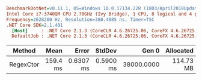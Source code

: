 ``` ini

BenchmarkDotNet=v0.11.1, OS=Windows 10.0.17134.228 (1803/April2018Update/Redstone4)
Intel Core i7-3740QM CPU 2.70GHz (Ivy Bridge), 1 CPU, 8 logical and 4 physical cores
Frequency=2628200 Hz, Resolution=380.4885 ns, Timer=TSC
.NET Core SDK=2.1.401
  [Host]     : .NET Core 2.1.3 (CoreCLR 4.6.26725.06, CoreFX 4.6.26725.05), 64bit RyuJIT
  DefaultJob : .NET Core 2.1.3 (CoreCLR 4.6.26725.06, CoreFX 4.6.26725.05), 64bit RyuJIT


```
|    Method |     Mean |     Error |    StdDev |      Gen 0 | Allocated |
|---------- |---------:|----------:|----------:|-----------:|----------:|
| RegexCtor | 159.4 ms | 0.6307 ms | 0.5900 ms | 38000.0000 | 114.73 MB |
